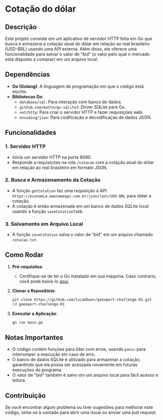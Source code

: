 # Cotação do dólar

## Descrição

Este prójeto consiste em um aplicativo de servidor HTTP feita em Go que busca e armazena a cotação atual do dólar em relação ao real brasileiro (USD-BRL) usando uma API externa. Além disso, ele oferece uma funcionalidade para salvar o valor de "bid" (o valor pelo qual o mercado está disposto a comprar) em um arquivo local.

## Dependências

- **Go (Golang)**: A linguagem de programação em que o código está escrito.
- **Bibliotecas Go**:
  - `database/sql`: Para interação com banco de dados.
  - `github.com/mattn/go-sqlite3`: Driver SQLite para Go.
  - `net/http`: Para criar o servidor HTTP e fazer requisições web.
  - `encoding/json`: Para codificação e decodificação de dados JSON.

## Funcionalidades

### 1. Servidor HTTP
- Inicia um servidor HTTP na porta 8080.
- Responde a requisições na rota `/cotacao` com a cotação atual do dólar em relação ao real brasileiro em formato JSON.

### 2. Busca e Armazenamento da Cotação
- A função `getCotation` faz uma requisição à API `https://economia.awesomeapi.com.br/json/last/USD-BRL` para obter a cotação.
- A cotação é então armazenada em um banco de dados SQLite local usando a função `saveCotationToDB`.

### 3. Salvamento em Arquivo Local
- A função `saveCotation` salva o valor de "bid" em um arquivo chamado `cotacao.txt`.

## Como Rodar

1. **Pré-requisitos**:
    - Certifique-se de ter o Go instalado em sua máquina. Caso contrário, você pode baixá-lo [aqui](https://golang.org/dl/).

2. **Clonar o Repositório**:
    ```bash
    git clone https://github.com/lucadboer/goexpert-challenge-01.git
    cd goexpert-challenge-01
    ```

3. **Executar a Aplicação**:
    ```bash
    go run main.go
    ```

## Notas Importantes

- O código contém funções para lidar com erros, usando `panic` para interromper a execução em caso de erro.
- O banco de dados SQLite é utilizado para armazenar a cotação, garantindo que ela possa ser acessada novamente em futuras execuções do programa.
- O valor de "bid" também é salvo em um arquivo local para fácil acesso e leitura.

## Contribuição

Se você encontrar algum problema ou tiver sugestões para melhorar este código, sinta-se à vontade para abrir uma issue ou enviar uma pull request.
